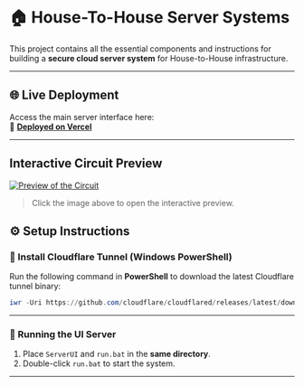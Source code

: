 # 🏠 House-To-House Server Systems

This project contains all the essential components and instructions for building a **secure cloud server system** for House-to-House infrastructure.

---

## 🌐 Live Deployment  
Access the main server interface here:  
🔗 [**Deployed on Vercel**](https://hthss-user-ui.vercel.app/)

---

## Interactive Circuit Preview

[![Preview of the Circuit](preview.png)](https://app.cirkitdesigner.com/project/9add52d5-1fe5-44a5-991c-8d9071a3059a?view=interactive_preview)

> Click the image above to open the interactive preview.


## ⚙️ Setup Instructions

### 🔸 Install Cloudflare Tunnel (Windows PowerShell)

Run the following command in **PowerShell** to download the latest Cloudflare tunnel binary:

```powershell
iwr -Uri https://github.com/cloudflare/cloudflared/releases/latest/download/cloudflared-windows-amd64.exe -OutFile cloudflared.exe
```

---

### 🔸 Running the UI Server

1. Place `ServerUI` and `run.bat` in the **same directory**.
2. Double-click `run.bat` to start the system.

---

